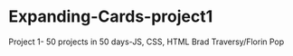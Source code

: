 # Expanding-Cards-project1
Project 1- 50 projects in 50 days-JS, CSS, HTML
Brad Traversy/Florin Pop
